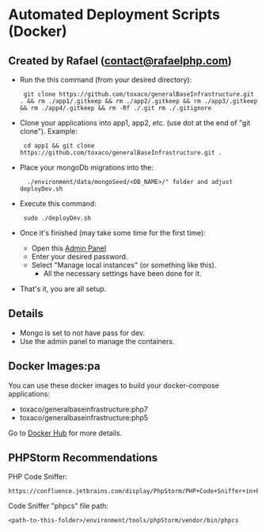 Automated Deployment Scripts (Docker)
=================

Created by Rafael (contact@rafaelphp.com)
------------

 * Run the this command (from your desired directory):
 
        git clone https://github.com/toxaco/generalBaseInfrastructure.git . && rm ./app1/.gitkeep && rm ./app2/.gitkeep && rm ./app3/.gitkeep && rm ./app4/.gitkeep && rm -Rf ./.git rm ./.gitignore
 
 * Clone your applications into app1, app2, etc. (use dot at the end of "git clone"). Example:
  
        cd app1 && git clone https://github.com/toxaco/generalBaseInfrastructure.git .
   
 * Place your mongoDb migrations into the: 
 
         ./environment/data/mongoSeed/<DB_NAME>/" folder and adjust deployDev.sh
          
 * Execute this command:
        
        sudo ./deployDev.sh
        
 * Once it's finished (may take some time for the first time):
    - Open this [Admin Panel](http://localhost:9900)
    - Enter your desired password.
    - Select "Manage local instances" (or something like this).
        - All the necessary settings have been done for it.
 * That's it, you are all setup.
 

Details
---------

 * Mongo is set to not have pass for dev.
 * Use the admin panel to manage the containers.
 
 
 Docker Images:pa
 ---------
 
 You can use these docker images to build your docker-compose applications:
 
 * toxaco/generalbaseinfrastructure:php7
 * toxaco/generalbaseinfrastructure:php5  
 
 Go to [Docker Hub](https://hub.docker.com/r/toxaco/generalbaseinfrastructure/tags/) for more details.
 
 PHPStorm Recommendations
 -------
 
 PHP Code Sniffer:
 
    https://confluence.jetbrains.com/display/PhpStorm/PHP+Code+Sniffer+in+PhpStorm
    
 Code Sniffer "phpcs" file path:
 
    <path-to-this-folder>/environment/tools/phpStorm/vendor/bin/phpcs
 